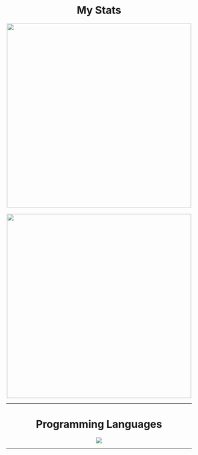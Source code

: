 <h1 align="center">My Stats</h1>
<p align="center">
<a href="https://github.com/hasanemircanmetin">
<a href="https://github.com/hasanemircanmetin?tab=repositories">
<a href="https://github.com/YasarGencer"><img align=center src="https://github-readme-stats.vercel.app/api?username=YasarGencer&show_icons=true&theme=maroongold" width=500></a> <br><br>
<a href="https://github.com/hasanemircanmetin"><img align=center src="https://github-readme-streak-stats.herokuapp.com/?user=hasanemircanmetin&theme=cobalt2" width=500></a>
</p>
  
<hr>
<h1 align='center'>Programming Languages</h1>
<p align="center"> 
<a href="https://github.com/hasanemircanmetin"><img align=center src="https://github-readme-stats.vercel.app/api/top-langs/?username=hasanemircanmetin&layout=compact&exclude_repo=github-readme-stats,anuraghazra.github.io&theme=cobalt2"></a>  
</p>
<hr>


